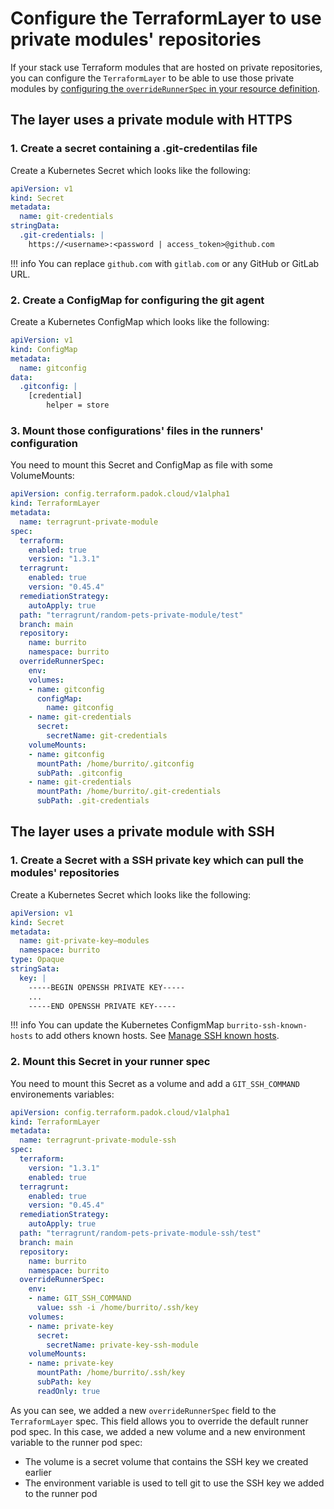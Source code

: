 # Configure the TerraformLayer to use private modules' repositories

If your stack use Terraform modules that are hosted on private repositories, you can configure the `TerraformLayer` to be able to use those private modules by [configuring the `overrideRunnerSpec` in your resource definition](./override-runner.md).

## The layer uses a private module with HTTPS

### 1. Create a secret containing a .git-credentilas file

Create a Kubernetes Secret which looks like the following:

```yaml
apiVersion: v1
kind: Secret
metadata:
  name: git-credentials
stringData:
  .git-credentials: |
    https://<username>:<password | access_token>@github.com
```

!!! info
    You can replace `github.com` with `gitlab.com` or any GitHub or GitLab URL.

### 2. Create a ConfigMap for configuring the git agent

Create a Kubernetes ConfigMap which looks like the following:

```yaml
apiVersion: v1
kind: ConfigMap
metadata:
  name: gitconfig
data:
  .gitconfig: |
    [credential]
        helper = store
```

### 3. Mount those configurations' files in the runners' configuration

You need to mount this Secret and ConfigMap as file with some VolumeMounts:

```yaml
apiVersion: config.terraform.padok.cloud/v1alpha1
kind: TerraformLayer
metadata:
  name: terragrunt-private-module
spec:
  terraform:
    enabled: true
    version: "1.3.1"
  terragrunt:
    enabled: true
    version: "0.45.4"
  remediationStrategy:
    autoApply: true
  path: "terragrunt/random-pets-private-module/test"
  branch: main
  repository:
    name: burrito
    namespace: burrito
  overrideRunnerSpec:
    env:
    volumes:
    - name: gitconfig
      configMap:
        name: gitconfig
    - name: git-credentials
      secret:
        secretName: git-credentials
    volumeMounts:
    - name: gitconfig
      mountPath: /home/burrito/.gitconfig
      subPath: .gitconfig
    - name: git-credentials
      mountPath: /home/burrito/.git-credentials
      subPath: .git-credentials
```

## The layer uses a private module with SSH

### 1. Create a Secret with a SSH private key which can pull the modules' repositories

Create a Kubernetes Secret which looks like the following:

```yaml
apiVersion: v1
kind: Secret
metadata:
  name: git-private-key–modules
  namespace: burrito
type: Opaque
stringSata:
  key: |
    -----BEGIN OPENSSH PRIVATE KEY-----
    ...
    -----END OPENSSH PRIVATE KEY-----
```

!!! info
    You can update the Kubernetes ConfigmMap `burrito-ssh-known-hosts` to add others known hosts. See [Manage SSH known hosts](./ssh-known-hosts.md).

### 2. Mount this Secret in your runner spec

You need to mount this Secret as a volume and add a `GIT_SSH_COMMAND` environements variables:

```yaml
apiVersion: config.terraform.padok.cloud/v1alpha1
kind: TerraformLayer
metadata:
  name: terragrunt-private-module-ssh
spec:
  terraform:
    version: "1.3.1"
    enabled: true
  terragrunt:
    enabled: true
    version: "0.45.4"
  remediationStrategy:
    autoApply: true
  path: "terragrunt/random-pets-private-module-ssh/test"
  branch: main
  repository:
    name: burrito
    namespace: burrito
  overrideRunnerSpec:
    env:
    - name: GIT_SSH_COMMAND
      value: ssh -i /home/burrito/.ssh/key
    volumes:
    - name: private-key
      secret:
        secretName: private-key-ssh-module
    volumeMounts:
    - name: private-key
      mountPath: /home/burrito/.ssh/key
      subPath: key
      readOnly: true
```

As you can see, we added a new `overrideRunnerSpec` field to the `TerraformLayer` spec. This field allows you to override the default runner pod spec.
In this case, we added a new volume and a new environment variable to the runner pod spec:

- The volume is a secret volume that contains the SSH key we created earlier
- The environment variable is used to tell git to use the SSH key we added to the runner pod
